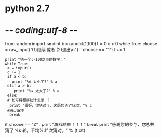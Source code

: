 # python 2.7
# -*- coding:utf-8 -*-
from random import randint 
b = randint(1,100)
t = 0
c = 0
while True:
   choose = raw_input("(1)继续 或者 (2)退出\n")
   if choose == "1":
    t += 1
	
    print "猜一个1-100之间的数字："
    while True:	
     a = input()
     c += 1
     if a < b:
       print "%d 太小了?" % a
     elif a > b:
        print "%s 太大了?" % a
     else:      	 
	 # 如何将程序统计复原 ？
      print "很好，你猜对了，这局您猜了%s次。"% c
	 #跳出循环
      break 
   if choose == "2" :
	 print "游戏结束！！！"
	 break 
  print "感谢您的参与，您总共猜了 %s 轮，平均%.1f 次猜对。" % (t,c/t)
